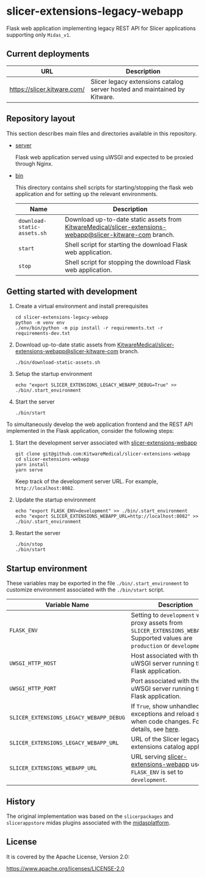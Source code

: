 # slicer-extensions-legacy-webapp

Flask web application implementing legacy REST API for Slicer applications supporting only `Midas_v1`.

## Current deployments

| URL | Description |
|-----|-------------|
| https://slicer.kitware.com/ | Slicer legacy extensions catalog server hosted and maintained by Kitware.|

## Repository layout

This section describes main files and directories available in this repository.

* [server](https://github.com/KitwareMedical/slicer-extensions-legacy-webapp/tree/main/server)

    Flask web application served using uWSGI and expected to be proxied through Nginx.

* [bin](https://github.com/KitwareMedical/slicer-extensions-legacy-webapp/tree/main/bin)

    This directory contains shell scripts for starting/stopping the flask web application and for setting up the
    relevant environments.

    | Name                              | Description |
    |-----------------------------------|-------------|
    | `download-static-assets.sh`       | Download up-to-date static assets from [KitwareMedical/slicer-extensions-webapp@slicer-kitware-com][branch-slicer-kitware-com] branch. |
    | `start`                           | Shell script for starting the download Flask web application. |
    | `stop`                            | Shell script for stopping the download Flask web application. |

[branch-slicer-kitware-com]: https://github.com/KitwareMedical/slicer-extensions-webapp/tree/slicer-kitware-com

## Getting started with development

1. Create a virtual environment and install prerequisites

    ```
    cd slicer-extensions-legacy-webapp
    python -m venv env
    ./env/bin/python -m pip install -r requirements.txt -r requirements-dev.txt
    ```

2. Download up-to-date static assets from [KitwareMedical/slicer-extensions-webapp@slicer-kitware-com][branch-slicer-kitware-com] branch.

    ```
    ./bin/download-static-assets.sh
    ```

3. Setup the startup environment

    ```
    echo "export SLICER_EXTENSIONS_LEGACY_WEBAPP_DEBUG=True" >> ./bin/.start_environment
    ```

4. Start the server
  
    ```
    ./bin/start
    ```

To simultaneously develop the web application frontend and the REST API implemented in
the Flask application, consider the following steps:

1. Start the development server associated with [slicer-extensions-webapp](https://github.com/KitwareMedical/slicer-extensions-webapp)

    ```
    git clone git@github.com:KitwareMedical/slicer-extensions-webapp
    cd slicer-extensions-webapp
    yarn install
    yarn serve
    ```

    Keep track of the development server URL. For example, `http://localhost:8082`.

2. Update the startup environment

    ```
    echo "export FLASK_ENV=development" >> ./bin/.start_environment
    echo "export SLICER_EXTENSIONS_WEBAPP_URL=http://localhost:8082" >> ./bin/.start_environment
    ```

3. Restart the server

    ```
    ./bin/stop
    ./bin/start
    ```

## Startup environment

These variables may be exported in the file `./bin/.start_environment` to customize environment
associated with the `./bin/start` script.

| Variable Name | Description | Default |
|---------------|-------------|---------|
| `FLASK_ENV` | Setting to `development` will proxy assets from `SLICER_EXTENSIONS_WEBAPP_URL`. Supported values are `production` or `development`. | `production` |
| `UWSGI_HTTP_HOST` | Host associated with the uWSGI server running the Flask application. | `127.0.0.1` |
| `UWSGI_HTTP_PORT` | Port associated with the uWSGI server running the Flask application. | `53693` |
| `SLICER_EXTENSIONS_LEGACY_WEBAPP_DEBUG` | If `True`, show unhandled exceptions and reload server when code changes. For more details, see [here](https://flask.palletsprojects.com/en/2.0.x/config/#DEBUG). | `False` |
| `SLICER_EXTENSIONS_LEGACY_WEBAPP_URL` | URL of the Slicer legacy extensions catalog application. | `http://<UWSGI_HTTP_HOST>:<UWSGI_HTTP_PORT>` |
| `SLICER_EXTENSIONS_WEBAPP_URL` | URL serving [slicer-extensions-webapp](https://github.com/KitwareMedical/slicer-extensions-webapp#readme) used on `FLASK_ENV` is set to `development`. | `http://localhost:8080` |

## History

The original implementation was based on the `slicerpackages` and `slicerappstore` midas plugins
associated with the [midasplatform](https://github.com/midasplatform).

## License

It is covered by the Apache License, Version 2.0:

https://www.apache.org/licenses/LICENSE-2.0

